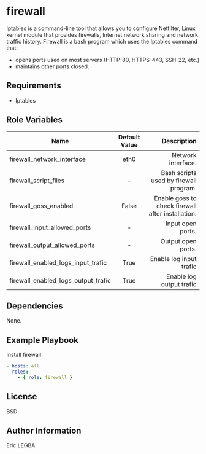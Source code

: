 firewall
=========
Iptables is a command-line tool that allows you to configure Netfilter,
Linux kernel module that provides firewalls, Internet network sharing and network traffic history.
Firewall is a bash program which uses the Iptables command that:
- opens ports used on most servers (HTTP-80, HTTPS-443, SSH-22, etc.)
- maintains other ports closed.

Requirements
------------

- Iptables

Role Variables
--------------

| Name	        | Default Value	| Description|
| ------------- |:-------------:| ----------:|
|firewall_network_interface|eth0|Network interface.|
|firewall_script_files|-|Bash scripts used by firewall program.|
|firewall_goss_enabled|False|Enable goss to check firewall after installation.|
|firewall_input_allowed_ports|-|Input open ports.|
|firewall_output_allowed_ports|-|Output open ports.|
|firewall_enabled_logs_input_trafic|True|Enable log input trafic|
|firewall_enabled_logs_output_trafic|True|Enable log output trafic|

Dependencies
------------

None.

Example Playbook
----------------

Install firewall
```yaml
- hosts: all
  roles:
    - { role: firewall }
```

License
-------

BSD

Author Information
------------------

Eric LEGBA.